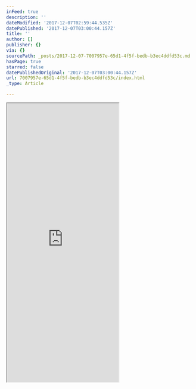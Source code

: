 ```yaml
---
inFeed: true
description: ''
dateModified: '2017-12-07T02:59:44.535Z'
datePublished: '2017-12-07T03:00:44.157Z'
title: ''
author: []
publisher: {}
via: {}
sourcePath: _posts/2017-12-07-7007957e-65d1-4f5f-bedb-b3ec4ddfd53c.md
hasPage: true
starred: false
datePublishedOriginal: '2017-12-07T03:00:44.157Z'
url: 7007957e-65d1-4f5f-bedb-b3ec4ddfd53c/index.html
_type: Article

---
```

<iframe src="https://the-grid.github.io/ed-userhtml/?g=eJw9j9kKwjAURH-l5AOS-tKKGMW6YLEU3EB9kdp7m6QYI0m04te7-3iGmWGmqypbaAycLTmR3p9dhzEwpaPCGHFEWhrNKmO1Y8CQtSaD9DzPljDd5rKo4zQbrXx0cek4uQm9GMbNskk2-U74tJ3fR1sFs3W92Qt2Vdi8avqoDwiAwL29IAkaBV5yEkchCSQqIT0nUfiE96yDsYCWkyfrwgp1-ln-wjcfkl5mClAnQSntss-p3gMOGUsW" height="750" style=""></iframe>